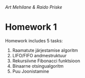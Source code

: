 
*Art Mehilane & Raido Priske*
# Homework 1

Homework includes 5 tasks:
1. Raamatute järjestamise algoritm
2. LIFO/FIFO andmestruktuur
3. Rekursiivne Fibonacci funktsioon
4. Binaarne otsingualgoritm
5. Puu Joonistamine



